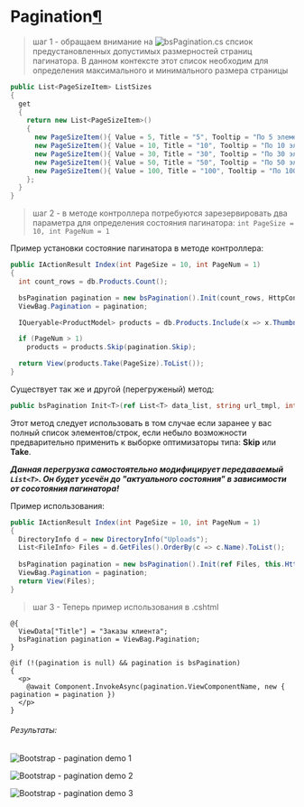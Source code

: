 # Pagination[¶](https://getbootstrap.com/docs/4.3/components/pagination/)

> шаг 1 - обращаем внимание на ![bsPagination.cs](https://github.com/badhitman/BootstrapViewComponentsRazorLibrary/blob/master/Service/bootstrap/bsPagination.cs#L35) спсиок предустановленных допустимых размерностей страниц пагинатора.
В данном контексте этот список необходим для определения максимального и минимального размера страницы

```c#
public List<PageSizeItem> ListSizes
{
  get
  {
    return new List<PageSizeItem>()
    {
      new PageSizeItem(){ Value = 5, Title = "5", Tooltip = "По 5 элементов на странице" },
      new PageSizeItem(){ Value = 10, Title = "10", Tooltip = "По 10 элементов на странице" },
      new PageSizeItem(){ Value = 30, Title = "30", Tooltip = "По 30 элементов на странице" },
      new PageSizeItem(){ Value = 50, Title = "50", Tooltip = "По 50 элементов на странице" },
      new PageSizeItem(){ Value = 100, Title = "100", Tooltip = "По 100 элементов на странице" }
    };
  }
}
```

> шаг 2 - в методе контроллера потребуются зарезервировать два параметра для определения состояния пагинатора: `int PageSize = 10, int PageNum = 1`

Пример установки состояние пагинатора в методе контроллера:
```c#
public IActionResult Index(int PageSize = 10, int PageNum = 1)
{
  int count_rows = db.Products.Count();

  bsPagination pagination = new bsPagination().Init(count_rows, HttpContext.Request.Path.Value + "?", PageNum, PageSize);
  ViewBag.Pagination = pagination;

  IQueryable<ProductModel> products = db.Products.Include(x => x.ThumbnailImage).OrderBy(x => x.DateCreate);

  if (PageNum > 1)
    products = products.Skip(pagination.Skip);

  return View(products.Take(PageSize).ToList());
}
```

Существует так же и другой (перегруженый) метод:
```c#
public bsPagination Init<T>(ref List<T> data_list, string url_tmpl, int _PageNum, int _PageSize)
```
Этот метод следует использовать в том случае если заранее у вас полный список элементов/строк, если небыло возможности предварительно применить к выборке оптимизаторы типа: **Skip** или **Take**.

***Данная перегрузка самостоятельно модифицирует передаваемый `List<T>`. Он будет усечён до "актуального состояния" в зависимости от сосотояния пагинатора!*** 

Пример использования:
```c#
public IActionResult Index(int PageSize = 10, int PageNum = 1)
{
  DirectoryInfo d = new DirectoryInfo("Uploads");
  List<FileInfo> Files = d.GetFiles().OrderBy(c => c.Name).ToList();
	
  bsPagination pagination = new bsPagination().Init(ref Files, this.HttpContext.Request.Path.Value + "?", PageNum, PageSize);
  ViewBag.Pagination = pagination;
  return View(Files);
}
```

> шаг 3 - Теперь пример использования в .cshtml 

```cshtml
@{
  ViewData["Title"] = "Заказы клиента";
  bsPagination pagination = ViewBag.Pagination;
}

@if (!(pagination is null) && pagination is bsPagination)
{
  <p>
    @await Component.InvokeAsync(pagination.ViewComponentName, new { pagination = pagination })
  </p>
}
```

###### Результаты:

![Bootstrap - pagination demo 1](../demo/pagination.png)

![Bootstrap - pagination demo 2](../demo/pagination2.png)

![Bootstrap - pagination demo 3](../demo/pagination3.png)